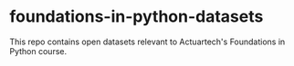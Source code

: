 # foundations-in-python-datasets
This repo contains open datasets relevant to Actuartech's Foundations in Python course.
